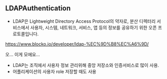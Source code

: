## LDAPAuthentication

- LDAP은 Lightweight Directory Access Protocol의 약자로, 분산 디렉터리 서비스에서 사용자, 시스템, 네트워크, 서비스, 앱 등의 정보를 공유하기 위한 오픈 프로토콜입니다.

https://www.blocko.io/developer/ldap-%EC%9D%B8%EC%A6%9D/

오... 이게 모에요...

- LDAP는 조직에서 사용자 정보 관리위해 중앙 저장소와 인증서비스로 많이 사용.
- 어플리케이션의 사용자 role 저장할 때도 사용
